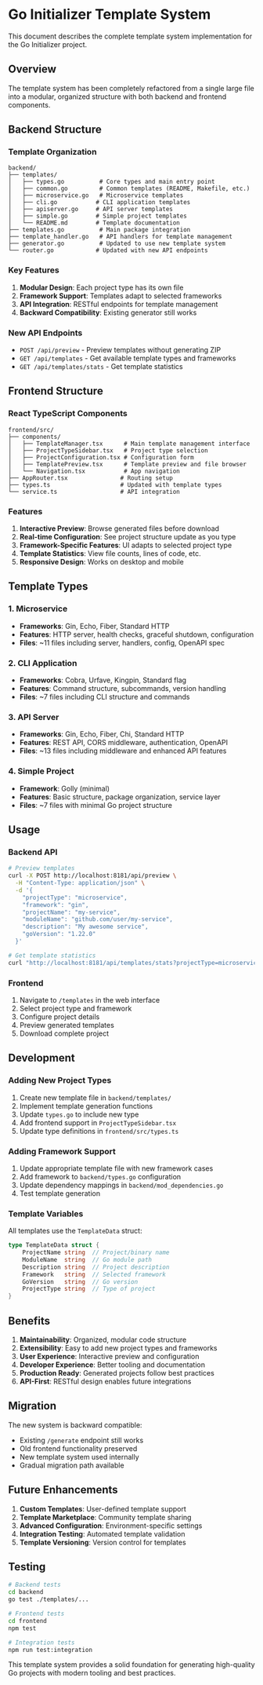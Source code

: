 # Go Initializer Template System

This document describes the complete template system implementation for the Go Initializer project.

## Overview

The template system has been completely refactored from a single large file into a modular, organized structure with both backend and frontend components.

## Backend Structure

### Template Organization

```
backend/
├── templates/
│   ├── types.go          # Core types and main entry point
│   ├── common.go         # Common templates (README, Makefile, etc.)
│   ├── microservice.go   # Microservice templates
│   ├── cli.go           # CLI application templates
│   ├── apiserver.go     # API server templates
│   ├── simple.go        # Simple project templates
│   └── README.md        # Template documentation
├── templates.go          # Main package integration
├── template_handler.go   # API handlers for template management
├── generator.go          # Updated to use new template system
└── router.go            # Updated with new API endpoints
```

### Key Features

1. **Modular Design**: Each project type has its own file
2. **Framework Support**: Templates adapt to selected frameworks
3. **API Integration**: RESTful endpoints for template management
4. **Backward Compatibility**: Existing generator still works

### New API Endpoints

- `POST /api/preview` - Preview templates without generating ZIP
- `GET /api/templates` - Get available template types and frameworks
- `GET /api/templates/stats` - Get template statistics

## Frontend Structure

### React TypeScript Components

```
frontend/src/
├── components/
│   ├── TemplateManager.tsx      # Main template management interface
│   ├── ProjectTypeSidebar.tsx   # Project type selection
│   ├── ProjectConfiguration.tsx # Configuration form
│   ├── TemplatePreview.tsx      # Template preview and file browser
│   └── Navigation.tsx           # App navigation
├── AppRouter.tsx               # Routing setup
├── types.ts                    # Updated with template types
└── service.ts                  # API integration
```

### Features

1. **Interactive Preview**: Browse generated files before download
2. **Real-time Configuration**: See project structure update as you type
3. **Framework-Specific Features**: UI adapts to selected project type
4. **Template Statistics**: View file counts, lines of code, etc.
5. **Responsive Design**: Works on desktop and mobile

## Template Types

### 1. Microservice
- **Frameworks**: Gin, Echo, Fiber, Standard HTTP
- **Features**: HTTP server, health checks, graceful shutdown, configuration
- **Files**: ~11 files including server, handlers, config, OpenAPI spec

### 2. CLI Application
- **Frameworks**: Cobra, Urfave, Kingpin, Standard flag
- **Features**: Command structure, subcommands, version handling
- **Files**: ~7 files including CLI structure and commands

### 3. API Server
- **Frameworks**: Gin, Echo, Fiber, Chi, Standard HTTP
- **Features**: REST API, CORS middleware, authentication, OpenAPI
- **Files**: ~13 files including middleware and enhanced API features

### 4. Simple Project
- **Framework**: Golly (minimal)
- **Features**: Basic structure, package organization, service layer
- **Files**: ~7 files with minimal Go project structure

## Usage

### Backend API

```bash
# Preview templates
curl -X POST http://localhost:8181/api/preview \
  -H "Content-Type: application/json" \
  -d '{
    "projectType": "microservice",
    "framework": "gin",
    "projectName": "my-service",
    "moduleName": "github.com/user/my-service",
    "description": "My awesome service",
    "goVersion": "1.22.0"
  }'

# Get template statistics
curl "http://localhost:8181/api/templates/stats?projectType=microservice&framework=gin"
```

### Frontend

1. Navigate to `/templates` in the web interface
2. Select project type and framework
3. Configure project details
4. Preview generated templates
5. Download complete project

## Development

### Adding New Project Types

1. Create new template file in `backend/templates/`
2. Implement template generation functions
3. Update `types.go` to include new type
4. Add frontend support in `ProjectTypeSidebar.tsx`
5. Update type definitions in `frontend/src/types.ts`

### Adding Framework Support

1. Update appropriate template file with new framework cases
2. Add framework to `backend/types.go` configuration
3. Update dependency mappings in `backend/mod_dependencies.go`
4. Test template generation

### Template Variables

All templates use the `TemplateData` struct:

```go
type TemplateData struct {
    ProjectName string  // Project/binary name
    ModuleName  string  // Go module path
    Description string  // Project description
    Framework   string  // Selected framework
    GoVersion   string  // Go version
    ProjectType string  // Type of project
}
```

## Benefits

1. **Maintainability**: Organized, modular code structure
2. **Extensibility**: Easy to add new project types and frameworks
3. **User Experience**: Interactive preview and configuration
4. **Developer Experience**: Better tooling and documentation
5. **Production Ready**: Generated projects follow best practices
6. **API-First**: RESTful design enables future integrations

## Migration

The new system is backward compatible:
- Existing `/generate` endpoint still works
- Old frontend functionality preserved
- New template system used internally
- Gradual migration path available

## Future Enhancements

1. **Custom Templates**: User-defined template support
2. **Template Marketplace**: Community template sharing
3. **Advanced Configuration**: Environment-specific settings
4. **Integration Testing**: Automated template validation
5. **Template Versioning**: Version control for templates

## Testing

```bash
# Backend tests
cd backend
go test ./templates/...

# Frontend tests
cd frontend
npm test

# Integration tests
npm run test:integration
```

This template system provides a solid foundation for generating high-quality Go projects with modern tooling and best practices.